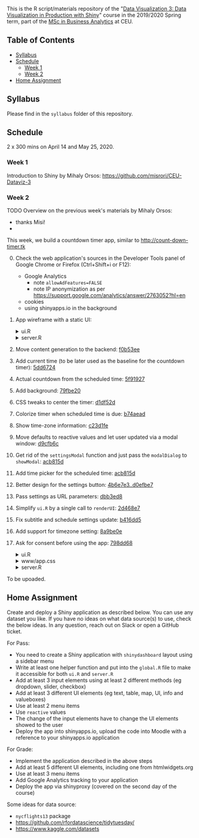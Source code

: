 This is the R script/materials repository of the "[Data Visualization 3: Data Visualization in Production with Shiny](https://courses.ceu.edu/courses/2019-2020/data-visualization-3-data-visualization-production-shiny)" course in the 2019/2020 Spring term, part of the [MSc in Business Analytics](https://courses.ceu.edu/programs/ms/master-science-business-analytics) at CEU.

## Table of Contents

* [Syllabus](#syllabus)
* [Schedule](#schedule)
   * [Week 1](#week-1)
   * [Week 2](#week-2)
* [Home Assignment](#home-assignment)

## Syllabus

Please find in the `syllabus` folder of this repository.

## Schedule

2 x 300 mins on April 14 and May 25, 2020.

### Week 1

Introduction to Shiny by Mihaly Orsos: https://github.com/misrori/CEU-Dataviz-3

### Week 2

TODO Overview on the previous week's materials by Mihaly Orsos:
- thanks Misi!
-

This week, we build a countdown timer app, similar to http://count-down-timer.tk

0. Check the web application's sources in the Developer Tools panel of Google Chrome or Firefox (Ctrl+Shift+i or F12):

    - Google Analytics
        - note `allowAdFeatures=FALSE`
        - note IP anonymization as per https://support.google.com/analytics/answer/2763052?hl=en
    - cookies
    - using shinyapps.io in the background

1. App wireframe with a static UI:

    <details><summary>ui.R</summary>

    ```r
    library(shiny)

    ui <- fluidPage(
        h1('Data Visualization 3'),
        h2('Data Visualization in Production with Shiny')
    )
    ```
    </details>

    <details><summary>server.R</summary>

    ```r
    library(shiny)
    server <- function(input, output) {

    }
    ```
    </details>

2. Move content generation to the backend: [f0b53ee](https://github.com/daroczig/CEU-DV3/commit/f0b53ee0da9a816a44448ab8f170c5ca7d46e2f2)

3. Add current time (to be later used as the baseline for the countdown timer): [5dd6724](https://github.com/daroczig/CEU-DV3/commit/5dd67247fdf3a53312737057273c31fb1dbe11a8)

4. Actual countdown from the scheduled time: [5f91927](https://github.com/daroczig/CEU-DV3/commit/5f9192722314771e8898a4b1a800c8d9ef62a896)

5. Add background: [79fbe20](https://github.com/daroczig/CEU-DV3/commit/79fbe20aceb6234a563dea76eb95a19eca7fbc02)

6. CSS tweaks to center the timer: [d1df52d](https://github.com/daroczig/CEU-DV3/commit/d1df52d999ae70b4e6eac76270646733b2bc1529)

7. Colorize timer when scheduled time is due: [b74aead](https://github.com/daroczig/CEU-DV3/commit/b74aead0493ee094515d1741e58cc536f026261e)

8. Show time-zone information: [c23d1fe](https://github.com/daroczig/CEU-DV3/commit/c23d1fe3013a04d78636c658bd965199e52bb0dd)

9. Move defaults to reactive values and let user updated via a modal window: [d9cfb6c](https://github.com/daroczig/CEU-DV3/commit/d9cfb6c0121bd2a721440e6f33570c28633580d3)

10. Get rid of the `settingsModal` function and just pass the `modalDialog` to `showModal`: [acb815d](https://github.com/daroczig/CEU-DV3/commit/acb815db0ea3c6d9b2510927a407b738ff1e87c0#diff-f2a835a7de5549894c0b86022978173cL25)

11. Add time picker for the scheduled time: [acb815d](https://github.com/daroczig/CEU-DV3/commit/acb815db0ea3c6d9b2510927a407b738ff1e87c0#diff-f2a835a7de5549894c0b86022978173cL29)

12. Better design for the settings button: [4b6e7e3..d0efbe7](https://github.com/daroczig/CEU-DV3/compare/acb815d..d0efbe7)

13. Pass settings as URL parameters: [dbb3ed8](https://github.com/daroczig/CEU-DV3/commit/dbb3ed816d0994e7abe447ba806af8c241ee9dfc)

14. Simplify `ui.R` by a single call to `renderUI`: [2d468e7](https://github.com/daroczig/CEU-DV3/commit/2d468e706285724f5355319d64ad8da52e9ec2ed)

15. Fix subtitle and schedule settings update: [b416dd5](https://github.com/daroczig/CEU-DV3/commit/b416dd5903ec0bf299dd2aa656e3fa5ff37ed972)

16. Add support for timezone setting: [8a9be0e](https://github.com/daroczig/CEU-DV3/commit/8a9be0e32cd829941d8bbeb8a85259f5d1089b48)

17. Ask for consent before using the app: [798dd68](https://github.com/daroczig/CEU-DV3/commit/798dd68b66ba22569a292720188bf9ff0711cb0d)

    <details><summary>ui.R</summary>

    ```r
    library(shiny)
    library(shinyWidgets)
    library(particlesjs)

    ui <- basicPage(

        tags$head(
            tags$link(rel = "stylesheet", type = "text/css", href = "app.css")
        ),
        uiOutput('app')

    )
    ```
    </details>

    <details><summary>www/app.css</summary>

    ```css
    .center {
        position: absolute;
        top: 50%;
        left: 50%;
        transform: translate(-50%, -50%);
        text-align: center;
        background-color: #00000042;
        padding: 25px 50px;
        border-radius: 25px;
    }

    .datepicker{
        z-index:1151 !important;
    }

    #settings_show {
        position: absolute;
        top: 25px;
        right: 25px;
        color: black;
    }
    ```
    </details>

    <details><summary>server.R</summary>

    ```r
    library(shiny)
    library(shinyWidgets)
    library(lubridate)

    server <- function(input, output, session) {

        settings <- reactiveValues(
            title = 'Data Visualization 3',
            subtitle = 'Data Visualization in Production with Shiny',
            schedule = '2020-05-25 13:30:00',
            timezone = Sys.timezone()
        )

        output$countdown <- renderUI({
            invalidateLater(500)
            schedule <- ymd_hms(settings$schedule, tz = settings$timezone)
            color <- ifelse(schedule > Sys.time(), 'black', 'red')
            remaining <- span(
                round(as.period(abs(schedule - Sys.time()))),
                style = paste('color', color, sep = ':'))
            div(
                h1(settings$title),
                h2(settings$subtitle),
                h3('starts in'),
                h1(tags$b(remaining)),
                h4(paste('at', settings$schedule, settings$timezone)),
                class = 'center')
        })

        ## load settings from URL query params
        observe({
            query <- parseQueryString(session$clientData$url_search)
            for (v in c('title', 'subtitle', 'schedule', 'timezone')) {
                if (!is.null(query[[v]])) {
                    settings[[v]] <- query[[v]]
                }
            }
        })

        ## override settings from modal
        observeEvent(input$settings_show, {
            showModal(modalDialog(
                textInput(
                    'title', 'Title',
                    value = settings$title),
                textInput(
                    'subtitle', 'Subtitle',
                    value = settings$subtitle),
                airDatepickerInput(
                    'schedule', 'Time',
                    value = as.POSIXct(settings$schedule),
                    timepicker = TRUE),
                selectInput(
                    'timezone', 'Timezone',
                    choices = OlsonNames(),
                    selected = settings$timezone),
                footer = tagList(actionButton('settings_update', 'Update'))
            ))
        })
        observeEvent(input$settings_update, {
            settings$title <- input$title
            settings$subtitle <- input$subtitle
            settings$schedule <- input$schedule
            settings$timezone <- input$timezone
            removeModal()
        })

        ## gdpr
        showModal(modalDialog(
            p('Click the below button you consent to ...'),
            footer = tagList(actionButton('consent', 'OK'))
        ))
        observeEvent(input$consent, {
            output$app <- renderUI({
                list(
                    particles(),
                    actionBttn('settings_show', 'Settings',
                               icon = icon('gear'),
                               style = 'material-circle'),
                    uiOutput('countdown')
                )
            })
            removeModal()
        })

    }
    ```
    </details>







To be upoaded.

## Home Assignment

Create and deploy a Shiny application as described below. You can use any dataset you like. If you have no ideas on what data source(s) to use, check the below ideas. In any question, reach out on Slack or open a GitHub ticket.

For Pass:

* You need to create a Shiny application with `shinydashboard` layout using a sidebar menu
* Write at least one helper function and put into the `global.R` file to make it accessible for both `ui.R` and `server.R`
* Add at least 3 input elements using at least 2 different methods (eg dropdown, slider, checkbox)
* Add at least 3 different UI elements (eg text, table, map, UI, info and valueboxes)
* Use at least 2 menu items
* Use `reactive` values
* The change of the input elements have to change the UI elements showed to the user
* Deploy the app into shinyapps.io, upload the code into Moodle with a reference to your shinyapps.io application

For Grade:

* Implement the application described in the above steps
* Add at least 5 different UI elements, including one from htmlwidgets.org
* Use at least 3 menu items
* Add Google Analytics tracking to your application
* Deploy the app via shinyproxy (covered on the second day of the course)

Some ideas for data source:

* `nycflights13` package
* https://github.com/rfordatascience/tidytuesday/
* https://www.kaggle.com/datasets
